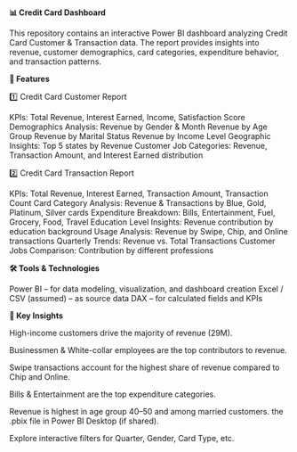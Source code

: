 **📊 Credit Card Dashboard**

This repository contains an interactive Power BI dashboard analyzing Credit Card Customer & Transaction data.
The report provides insights into revenue, customer demographics, card categories, expenditure behavior, and transaction patterns.

**🚀 Features**

1️⃣ Credit Card Customer Report

KPIs: 
  Total Revenue, Interest Earned, Income, Satisfaction Score
Demographics Analysis:
  Revenue by Gender & Month
  Revenue by Age Group
  Revenue by Marital Status
  Revenue by Income Level
Geographic Insights:
  Top 5 states by Revenue
Customer Job Categories:
  Revenue, Transaction Amount, and Interest Earned distribution

2️⃣ Credit Card Transaction Report

KPIs: 
  Total Revenue, Interest Earned, Transaction Amount, Transaction Count
Card Category Analysis: 
  Revenue & Transactions by Blue, Gold, Platinum, Silver cards
Expenditure Breakdown:
  Bills, Entertainment, Fuel, Grocery, Food, Travel
Education Level Insights:
  Revenue contribution by education background
Usage Analysis: 
  Revenue by Swipe, Chip, and Online transactions
Quarterly Trends: 
  Revenue vs. Total Transactions
Customer Jobs Comparison:
  Contribution by different professions

**🛠️ Tools & Technologies**

Power BI – for data modeling, visualization, and dashboard creation
Excel / CSV (assumed) – as source data
DAX – for calculated fields and KPIs

**🎯 Key Insights**

High-income customers drive the majority of revenue (29M).

Businessmen & White-collar employees are the top contributors to revenue.

Swipe transactions account for the highest share of revenue compared to Chip and Online.

Bills & Entertainment are the top expenditure categories.

Revenue is highest in age group 40–50 and among married customers.
the .pbix file in Power BI Desktop (if shared).

Explore interactive filters for Quarter, Gender, Card Type, etc.
